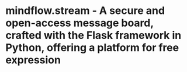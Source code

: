 # mindflow.stream - A secure and open-access message board, crafted with the Flask framework in Python, offering a platform for free expression
